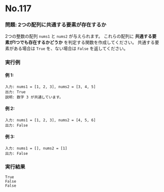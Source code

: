 # No.117

### 問題: 2つの配列に共通する要素が存在するか

2つの整数の配列 `nums1` と `nums2` が与えられます。
これらの配列に **共通する要素が1つでも存在するかどうか** を判定する関数を作成してください。
共通する要素がある場合は `True` を、ない場合は `False` を返してください。

### 実行例

#### 例 1:

```
入力: nums1 = [1, 2, 3], nums2 = [3, 4, 5]
出力: True
説明: 数字 3 が共通しています。
```

#### 例 2:

```
入力: nums1 = [1, 2, 3], nums2 = [4, 5, 6]
出力: False
```

#### 例 3:

```
入力: nums1 = [], nums2 = [1]
出力: False
```

### 実行結果

```text
True
False
False
```
